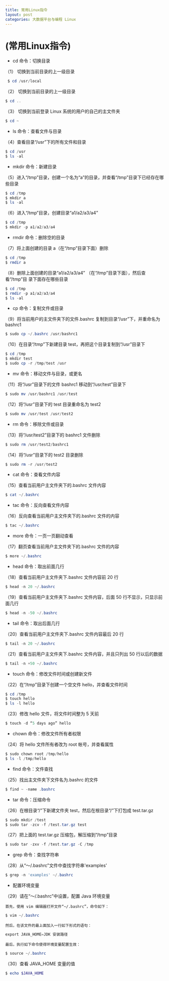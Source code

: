 ```yaml
---
title: 常用Linux指令
layout: post
categories: 大数据平台与编程 Linux
---
```



# (常用Linux指令)

 - cd 命令：切换目录 


（1） 切换到当前目录的上一级目录 


```powershell
 $ cd /usr/local
```
（2） 切换到当前目录的上一级目录 
 

```powershell
$ cd ..
```
（3） 切换到当前登录 Linux 系统的用户的自己的主文件夹

```powershell
$ cd ~
```

- ls 命令：查看文件与目录 

（4）查看目录“/usr”下的所有文件和目录 

```powershell
$ cd /usr
$ ls -al
```

- mkdir 命令：新建目录

（5）进入“/tmp”目录，创建一个名为“a”的目录，并查看“/tmp”目录下已经存在哪 些目录 

```powershell
$ cd /tmp
$ mkdir a
$ ls -al
```
（6）进入“/tmp”目录，创建目录“a1/a2/a3/a4”

```powershell
$ cd /tmp 
$ mkdir -p a1/a2/a3/a4 
```

- rmdir 命令：删除空的目录 

（7）将上面创建的目录 a（在“/tmp”目录下面）删除 

```powershell
$ cd /tmp
$ rmdir a 
```

（8）删除上面创建的目录“a1/a2/a3/a4” （在“/tmp”目录下面），然后查看“/tmp”目 录下面存在哪些目录 

```powershell
$ cd /tmp 
$ rmdir -p a1/a2/a3/a4 
$ ls -al 
```
- cp 命令：复制文件或目录

（9）将当前用户的主文件夹下的文件.bashrc 复制到目录“/usr”下，并重命名为 bashrc1 

```powershell
$ sudo cp ~/.bashrc /usr/bashrc1
```
（10）在目录“/tmp”下新建目录 test，再把这个目录复制到“/usr”目录下 

```powershell
$ cd /tmp 
$ mkdir test 
$ sudo cp -r /tmp/test /usr
```

- mv 命令：移动文件与目录，或更名

（11）将“/usr”目录下的文件 bashrc1 移动到“/usr/test”目录下 

```powershell
$ sudo mv /usr/bashrc1 /usr/test 
```

（12）将“/usr”目录下的 test 目录重命名为 test2 

```powershell
$ sudo mv /usr/test /usr/test2
```

- rm 命令：移除文件或目录 

（13）将“/usr/test2”目录下的 bashrc1 文件删除 

```powershell
$ sudo rm /usr/test2/bashrc1 
```

（14）将“/usr”目录下的 test2 目录删除

```powershell
$ sudo rm -r /usr/test2 
```

- cat 命令：查看文件内容 

（15）查看当前用户主文件夹下的.bashrc 文件内容 

```powershell
$ cat ~/.bashrc 
```

- tac 命令：反向查看文件内容 

（16）反向查看当前用户主文件夹下的.bashrc 文件的内容 

```powershell
$ tac ~/.bashrc 
```

- more 命令：一页一页翻动查看 

（17）翻页查看当前用户主文件夹下的.bashrc 文件的内容 

```powershell
$ more ~/.bashrc 
```
- head 命令：取出前面几行

（18）查看当前用户主文件夹下.bashrc 文件内容前 20 行 

```powershell
$ head -n 20 ~/.bashrc 
```

（19）查看当前用户主文件夹下.bashrc 文件内容，后面 50 行不显示，只显示前面几行 

```powershell
$ head -n -50 ~/.bashrc
```

- tail 命令：取出后面几行

（20）查看当前用户主文件夹下.bashrc 文件内容最后 20 行 

```powershell
$ tail -n 20 ~/.bashrc 
```

（21）查看当前用户主文件夹下.bashrc 文件内容，并且只列出 50 行以后的数据 

```powershell
$ tail -n +50 ~/.bashrc 
```

- touch 命令：修改文件时间或创建新文件 

（22）在“/tmp”目录下创建一个空文件 hello，并查看文件时间 

```powershell
$ cd /tmp
$ touch hello 
$ ls -l hello 
```

（23）修改 hello 文件，将文件时间整为 5 天前 

```powershell
$ touch -d “5 days ago” hello 
```

- chown 命令：修改文件所有者权限 

（24）将 hello 文件所有者改为 root 帐号，并查看属性 

```powershell
$ sudo chown root /tmp/hello 
$ ls -l /tmp/hello 
```

- find 命令：文件查找 

（25）找出主文件夹下文件名为.bashrc 的文件 

```powershell
$ find ~ -name .bashrc 
```

- tar 命令：压缩命令 

（26）在根目录“/”下新建文件夹 test，然后在根目录“/”下打包成 test.tar.gz 

```powershell
$ sudo mkdir /test 
$ sudo tar -zcv -f /test.tar.gz test
```

（27）把上面的 test.tar.gz 压缩包，解压缩到“/tmp”目录 

```powershell
$ sudo tar -zxv -f /test.tar.gz -C /tmp 
```

- grep 命令：查找字符串

（28）从“～/.bashrc”文件中查找字符串'examples' 

```powershell
$ grep -n 'examples' ~/.bashrc
```

- 配置环境变量 

（29）请在“～/.bashrc”中设置，配置 Java 环境变量 

    首先，使用 vim 编辑器打开文件“~/.bashrc”，命令如下： 
```powershell
$ vim ~/.bashrc 
```
    然后，在该文件的最上面加入一行如下形式的语句： 

```powershell
export JAVA_HOME=JDK 安装路径 
```
    最后，执行如下命令使得环境变量配置生效： 
 

```powershell
$ source ~/.bashrc 
```
（30）查看 JAVA_HOME 变量的值 

```powershell
$ echo $JAVA_HOME 
```

